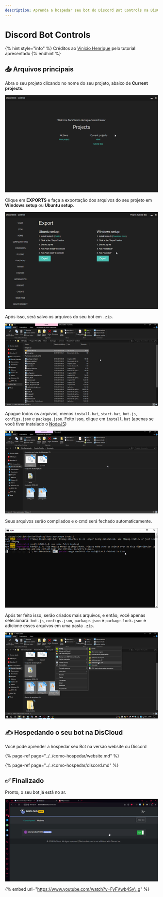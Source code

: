 ```yaml
---
description: Aprenda a hospedar seu bot do Discord Bot Controls na DisCloud
---
```


# Discord Bot Controls

{% hint style="info" %}
Créditos ao [Vinicio Henrique](https://steempeak.com/@viniciotricolor) pelo tutorial apresentado
{% endhint %}

## 📥 Arquivos principais

Abra o seu projeto clicando no nome do seu projeto, abaixo de **Current projects**.

![](../../../.gitbook/assets/image%20%2837%29.png)



Clique em **EXPORTS** e faça a exportação dos arquivos do seu projeto em **Windows setup** ou **Ubuntu setup**.

![](../../../.gitbook/assets/image%20%2822%29.png)



Após isso, será salvo os arquivos do seu bot em `.zip`.

![](../../../.gitbook/assets/image%20%2835%29.png)



Apague todos os arquivos, menos `install.bat`, `start.bat`, `bot.js`, `configs.json` e `package.json`. Feito isso, clique em `install.bat` \(apenas se você tiver instalado o [NodeJS](https://nodejs.org/dist/v10.16.3/node-v10.16.3-x86.msi)\)

![](../../../.gitbook/assets/image%20%2826%29.png)



Seus arquivos serão compilados e o cmd será fechado automaticamente.

![](../../../.gitbook/assets/image%20%2815%29.png)

  
Após ter feito isso, serão criados mais arquivos, e então, você apenas selecionará: `bot.js`, `configs.json`, `package.json` e `package-lock.json` e adicione esses arquivos em uma pasta `.zip`.

![](../../../.gitbook/assets/image%20%288%29.png)

## ✍ Hospedando o seu bot na DisCloud

Você pode aprender a hospedar seu Bot na versão website ou Discord

{% page-ref page="../../como-hospedar/website.md" %}

{% page-ref page="../../como-hospedar/discord.md" %}

## ✅ Finalizado

Pronto, o seu bot já está no ar.

![](../../../.gitbook/assets/image%20%287%29.png)

{% embed url="https://www.youtube.com/watch?v=FyFVwb4Sy\_g" %}



